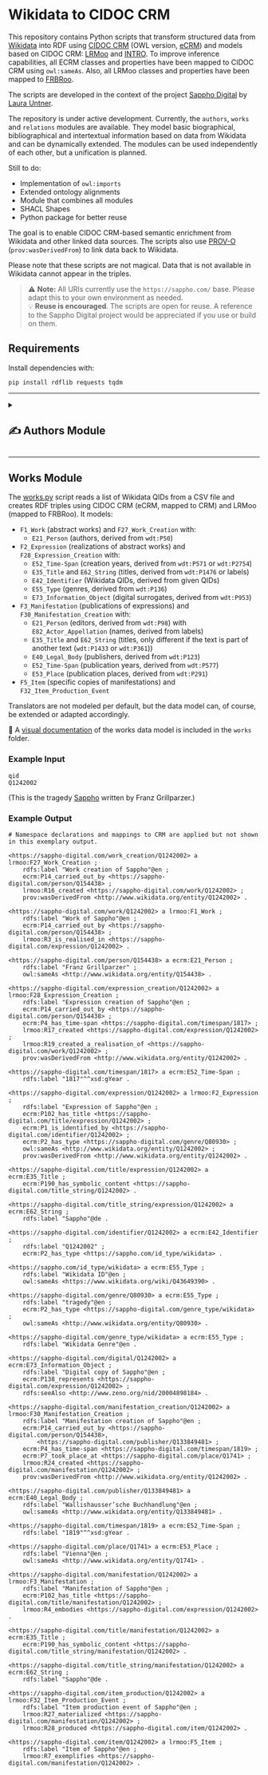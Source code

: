 # Wikidata to CIDOC CRM

This repository contains Python scripts that transform structured data from [Wikidata](https://www.wikidata.org/) into RDF using [CIDOC CRM](https://cidoc-crm.org/) (OWL version, [eCRM](https://erlangen-crm.org/docs/ecrm/current/)) and models based on CIDOC CRM: [LRMoo](https://repository.ifla.org/handle/20.500.14598/3677) and [INTRO](https://github.com/BOberreither/INTRO). To improve inference capabilities, all ECRM classes and properties have been mapped to CIDOC CRM using `owl:sameAs`. Also, all LRMoo classes and properties have been mapped to [FRBRoo](https://www.iflastandards.info/fr/frbr/frbroo).

The scripts are developed in the context of the project [Sappho Digital](https://sappho-digital.com/) by [Laura Untner](https://orcid.org/0000-0002-9649-0870).

The repository is under active development. Currently, the `authors`, `works` and `relations` modules are available. They model basic biographical, bibliographical and intertextual information based on data from Wikidata and can be dynamically extended. The modules can be used independently of each other, but a unification is planned.

Still to do:
- Implementation of `owl:imports`
- Extended ontology alignments
- Module that combines all modules
- SHACL Shapes
- Python package for better reuse

The goal is to enable CIDOC CRM-based semantic enrichment from Wikidata and other linked data sources. The scripts also use [PROV-O](https://www.w3.org/TR/prov-o/) (`prov:wasDerivedFrom`) to link data back to Wikidata.

Please note that these scripts are not magical. Data that is not available in Wikidata cannot appear in the triples.

> ⚠️ **Note:** All URIs currently use the `https://sappho.com/` base. Please adapt this to your own environment as needed.  
> 💡 **Reuse is encouraged**. The scripts are open for reuse. A reference to the Sappho Digital project would be appreciated if you use or build on them.

## Requirements

Install dependencies with:

```
pip install rdflib requests tqdm
```

---

<details>

  <summary><h2>✍️ Authors Module</h2></summary>
  
  The [authors.py](https://github.com/laurauntner/wikidata-to-cidoc-crm/blob/main/authors/authors.py) script reads a list of Wikidata QIDs from a CSV file and creates RDF triples using CIDOC CRM (eCRM, mapped to CRM). It models:
    
    - `E21_Person` with:
      - `E82_Actor_Appellation` (names, derived from labels)
      - `E42_Identifier` (Wikidata QIDs, derived from given QIDs)
      - `E67_Birth` and `E69_Death` events, linked to:
        - `E53_Place` (birth places, derived from `wdt:P19`, and death places, derived from `wdt:P20`)
        - `E52_Time-Span` (birth dates, derived from `wdt:P569`, and death dates, derived from `wdt:P570`)
      - `E55_Type` (genders, derived from `wdt:P21`)
      - `E36_Visual_Item` (visual representations) and `E38_Image` (image reference with Wikimedia `seeAlso`, derived from `wdt:P18`)
    
    📎 A [visual documentation](https://github.com/laurauntner/wikidata-to-cidoc-crm/blob/main/authors/authors.png) of the authors data model is included in the `authors` folder.
    
    <h3>Example Input</h3>
    
    <pre>
      <code class="language-turtle">
        qid
        Q469571
      </code>
    </pre>
    
    (This is [Anna Louisa Karsch](https://www.wikidata.org/wiki/Q469571).)
    
    <h3>Example Output</h3>
    
    <pre>
      <code class="language-turtle">
        # Namespace declarations and mappings to CRM are applied but not shown in this exemplary output.
        
        <https://sappho.com/person/Q469571> a ecrm:E21_Person ;
            rdfs:label "Anna Louisa Karsch"@en ;
            ecrm:P131_is_identified_by <https://sappho.com/appellation/Q469571> ;
            ecrm:P1_is_identified_by <https://sappho.com/identifier/Q469571> ;
            ecrm:P98i_was_born <https://sappho.com/birth/Q469571> ;
            ecrm:P100i_died_in <https://sappho.com/death/Q469571> ;
            ecrm:P2_has_type <https://sappho.com/gender/Q6581072> ;
            owl:sameAs <http://www.wikidata.org/entity/Q469571> .
        
        <https://sappho.com/appellation/Q469571> a ecrm:E82_Actor_Appellation ;
            rdfs:label "Anna Louisa Karsch"@en ;
            prov:wasDerivedFrom <http://www.wikidata.org/entity/Q469571> .
        
        <https://sappho.com/identifier/Q469571> a ecrm:E42_Identifier ;
            rdfs:label "Q469571" ;
            ecrm:P2_has_type <https://sappho.com/id_type/wikidata> .
        
        <https://sappho.com/id_type/wikidata> a ecrm:E55_Type ;
            rdfs:label "Wikidata ID"@en .
        
        <https://sappho.com/birth/Q469571> a ecrm:E67_Birth ;
            rdfs:label "Birth of Anna Louisa Karsch"@en ;
            ecrm:P4_has_time-span <https://sappho.com/timespan/17221201> ;
            ecrm:P7_took_place_at <https://sappho.com/place/Q659063> ;
            prov:wasDerivedFrom <http://www.wikidata.org/entity/Q469571> .
        
        <https://sappho.com/death/Q469571> a ecrm:E69_Death ;
            rdfs:label "Death of Anna Louisa Karsch"@en ;
            ecrm:P4_has_time-span <https://sappho.com/timespan/17911012> ;
            ecrm:P7_took_place_at <https://sappho.com/place/Q64> ;
            prov:wasDerivedFrom <http://www.wikidata.org/entity/Q469571> .
        
        <https://sappho.com/place/Q64> a ecrm:E53_Place ;
            rdfs:label "Berlin"@en ;
            owl:sameAs <http://www.wikidata.org/entity/Q64> .
        
        <https://sappho.com/place/Q659063> a ecrm:E53_Place ;
            rdfs:label "Skąpe"@en ;
            owl:sameAs <http://www.wikidata.org/entity/Q659063> .
        
        <https://sappho.com/timespan/17221201> a ecrm:E52_Time-Span ;
            rdfs:label "1722-12-01"^^xsd:date .
        
        <https://sappho.com/timespan/17911012> a ecrm:E52_Time-Span ;
            rdfs:label "1791-10-12"^^xsd:date .
        
        <https://sappho.com/gender/Q6581072> a ecrm:E55_Type ;
            rdfs:label "female"@en ;
            ecrm:P2_has_type <https://sappho.com/gender_type/wikidata> ;
            owl:sameAs <http://www.wikidata.org/entity/Q6581072> .
        
        <https://sappho.com/gender_type/wikidata> a ecrm:E55_Type ;
            rdfs:label "Wikidata Gender"@en .
        
        <https://sappho.com/image/Q469571> a ecrm:E38_Image ;
            ecrm:P65_shows_visual_item <https://sappho.com/visual_item/Q469571> ;
            rdfs:seeAlso <http://commons.wikimedia.org/wiki/Special:FilePath/Karschin%20bild.JPG> ;
            prov:wasDerivedFrom <http://www.wikidata.org/entity/Q469571> .
        
        <https://sappho.com/visual_item/Q469571> a ecrm:E36_Visual_Item ;
            rdfs:label "Visual representation of Anna Louisa Karsch"@en ;
            ecrm:P138_represents <https://sappho.com/person/Q469571> .
      </code>
    </pre>
</details>

---

## Works Module

The [works.py](https://github.com/laurauntner/wikidata-to-cidoc-crm/blob/main/works/works.py) script reads a list of Wikidata QIDs from a CSV file and creates RDF triples using CIDOC CRM (eCRM, mapped to CRM) and LRMoo (mapped to FRBRoo). It models:

- `F1_Work` (abstract works) and `F27_Work_Creation` with:
  - `E21_Person` (authors, derived from `wdt:P50`)
- `F2_Expression` (realizations of abstract works) and `F28_Expression_Creation` with:
  - `E52_Time-Span` (creation years, derived from `wdt:P571` or `wdt:P2754`)
  - `E35_Title` and `E62_String` (titles, derived from `wdt:P1476` or labels)
  - `E42_Identifier` (Wikidata QIDs, derived from given QIDs)
  - `E55_Type` (genres, derived from `wdt:P136`)
  - `E73_Information_Object` (digital surrogates, derived from `wdt:P953`)
- `F3_Manifestation` (publications of expressions) and `F30_Manifestation_Creation` with:
  - `E21_Person` (editors, derived from `wdt:P98`) with `E82_Actor_Appellation` (names, derived from labels)
  - `E35_Title` and `E62_String` (titles, only different if the text is part of another text (`wdt:P1433` or `wdt:P361`))
  - `E40_Legal_Body` (publishers, derived from `wdt:P123`)
  - `E52_Time-Span` (publication years, derived from `wdt:P577`)
  - `E53_Place` (publication places, derived from `wdt:P291`)
- `F5_Item` (specific copies of manifestations) and `F32_Item_Production_Event`

Translators are not modeled per default, but the data model can, of course, be extended or adapted accordingly.

📎 A [visual documentation](https://github.com/laurauntner/wikidata-to-cidoc-crm/blob/main/works/works.png) of the works data model is included in the `works` folder.

### Example Input

```
qid
Q1242002
```
(This is the tragedy [Sappho](https://www.wikidata.org/wiki/Q469571) written by Franz Grillparzer.)

### Example Output

```
# Namespace declarations and mappings to CRM are applied but not shown in this exemplary output.

<https://sappho-digital.com/work_creation/Q1242002> a lrmoo:F27_Work_Creation ;
    rdfs:label "Work creation of Sappho"@en ;
    ecrm:P14_carried_out_by <https://sappho-digital.com/person/Q154438> ;
    lrmoo:R16_created <https://sappho-digital.com/work/Q1242002> ;
    prov:wasDerivedFrom <http://www.wikidata.org/entity/Q1242002> .

<https://sappho-digital.com/work/Q1242002> a lrmoo:F1_Work ;
    rdfs:label "Work of Sappho"@en ;
    ecrm:P14_carried_out_by <https://sappho-digital.com/person/Q154438> ;
    lrmoo:R3_is_realised_in <https://sappho-digital.com/expression/Q1242002> .

<https://sappho-digital.com/person/Q154438> a ecrm:E21_Person ;
    rdfs:label "Franz Grillparzer" ;
    owl:sameAs <http://www.wikidata.org/entity/Q154438> .

<https://sappho-digital.com/expression_creation/Q1242002> a lrmoo:F28_Expression_Creation ;
    rdfs:label "Expression creation of Sappho"@en ;
    ecrm:P14_carried_out_by <https://sappho-digital.com/person/Q154438> ;
    ecrm:P4_has_time-span <https://sappho-digital.com/timespan/1817> ;
    lrmoo:R17_created <https://sappho-digital.com/expression/Q1242002> ;
    lrmoo:R19_created_a_realisation_of <https://sappho-digital.com/work/Q1242002> ;
    prov:wasDerivedFrom <http://www.wikidata.org/entity/Q1242002> .

<https://sappho-digital.com/timespan/1817> a ecrm:E52_Time-Span ;
    rdfs:label "1817"^^xsd:gYear .

<https://sappho-digital.com/expression/Q1242002> a lrmoo:F2_Expression ;
    rdfs:label "Expression of Sappho"@en ;
    ecrm:P102_has_title <https://sappho-digital.com/title/expression/Q1242002> ;
    ecrm:P1_is_identified_by <https://sappho-digital.com/identifier/Q1242002> ;
    ecrm:P2_has_type <https://sappho-digital.com/genre/Q80930> ;
    owl:sameAs <http://www.wikidata.org/entity/Q1242002> ;
    prov:wasDerivedFrom <http://www.wikidata.org/entity/Q1242002> .

<https://sappho-digital.com/title/expression/Q1242002> a ecrm:E35_Title ;
    ecrm:P190_has_symbolic_content <https://sappho-digital.com/title_string/Q1242002> .

<https://sappho-digital.com/title_string/expression/Q1242002> a ecrm:E62_String ;
    rdfs:label "Sappho"@de .

<https://sappho-digital.com/identifier/Q1242002> a ecrm:E42_Identifier ;
    rdfs:label "Q1242002" ;
    ecrm:P2_has_type <https://sappho.com/id_type/wikidata> .

<https://sappho.com/id_type/wikidata> a ecrm:E55_Type ;
    rdfs:label "Wikidata ID"@en ;
    owl:sameAs <https://www.wikidata.org/wiki/Q43649390> .

<https://sappho-digital.com/genre/Q80930> a ecrm:E55_Type ;
    rdfs:label "tragedy"@en ;
    ecrm:P2_has_type <https://sappho-digital.com/genre_type/wikidata> ;
    owl:sameAs <http://www.wikidata.org/entity/Q80930> .

<https://sappho-digital.com/genre_type/wikidata> a ecrm:E55_Type ;
    rdfs:label "Wikidata Genre"@en .

<https://sappho-digital.com/digital/Q1242002> a ecrm:E73_Information_Object ;
    rdfs:label "Digital copy of Sappho"@en ;
    ecrm:P138_represents <https://sappho-digital.com/expression/Q1242002> ;
    rdfs:seeAlso <http://www.zeno.org/nid/20004898184> .

<https://sappho-digital.com/manifestation_creation/Q1242002> a lrmoo:F30_Manifestation_Creation ;
    rdfs:label "Manifestation creation of Sappho"@en ;
    ecrm:P14_carried_out_by <https://sappho-digital.com/person/Q154438>,
        <https://sappho-digital.com/publisher/Q133849481> ;
    ecrm:P4_has_time-span <https://sappho-digital.com/timespan/1819> ;
    ecrm:P7_took_place_at <https://sappho-digital.com/place/Q1741> ;
    lrmoo:R24_created <https://sappho-digital.com/manifestation/Q1242002> ;
    prov:wasDerivedFrom <http://www.wikidata.org/entity/Q1242002> .

<https://sappho-digital.com/publisher/Q133849481> a ecrm:E40_Legal_Body ;
    rdfs:label "Wallishausser’sche Buchhandlung"@en ;
    owl:sameAs <http://www.wikidata.org/entity/Q133849481> .

<https://sappho-digital.com/timespan/1819> a ecrm:E52_Time-Span ;
    rdfs:label "1819"^^xsd:gYear .

<https://sappho-digital.com/place/Q1741> a ecrm:E53_Place ;
    rdfs:label "Vienna"@en ;
    owl:sameAs <http://www.wikidata.org/entity/Q1741> .

<https://sappho-digital.com/manifestation/Q1242002> a lrmoo:F3_Manifestation ;
    rdfs:label "Manifestation of Sappho"@en ;
    ecrm:P102_has_title <https://sappho-digital.com/title/manifestation/Q1242002> ;
    lrmoo:R4_embodies <https://sappho-digital.com/expression/Q1242002> .

<https://sappho-digital.com/title/manifestation/Q1242002> a ecrm:E35_Title ;
    ecrm:P190_has_symbolic_content <https://sappho-digital.com/title_string/manifestation/Q1242002> .

<https://sappho-digital.com/title_string/manifestation/Q1242002> a ecrm:E62_String ;
    rdfs:label "Sappho"@de .

<https://sappho-digital.com/item_production/Q1242002> a lrmoo:F32_Item_Production_Event ;
    rdfs:label "Item production event of Sappho"@en ;
    lrmoo:R27_materialized <https://sappho-digital.com/manifestation/Q1242002> ;
    lrmoo:R28_produced <https://sappho-digital.com/item/Q1242002> .

<https://sappho-digital.com/item/Q1242002> a lrmoo:F5_Item ;
    rdfs:label "Item of Sappho"@en ;
    lrmoo:R7_exemplifies <https://sappho-digital.com/manifestation/Q1242002> .
```
